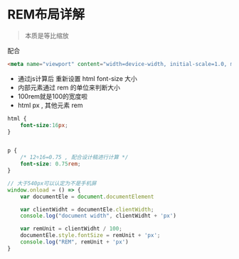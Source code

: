 # REM布局详解

> 本质是等比缩放

配合

```html
<meta name="viewport" content="width=device-width, initial-scale=1.0, maximum-scale=1.0, user-scalable=no">
```

+ 通过js计算后 重新设置 html font-size 大小
+ 内部元素通过 rem 的单位来判断大小
+ 100rem就是100的宽度啦
+ html px , 其他元素 rem

```css
html {    
	font-size:16px;
}


p {    
    /* 12÷16=0.75 , 配合设计稿进行计算 */
	font-size: 0.75rem;  
}
```


```js
// 大于540px可以认定为不是手机屏
window.onload = () => {
    var documentEle = document.documentElement

    var clientWidht = documentEle.clientWidth;
    console.log("document width", clientWidht + 'px')

    var remUnit = clientWidht / 100;
    documentEle.style.fontSize = remUnit + 'px';
    console.log("REM", remUnit + 'px')
}
```

